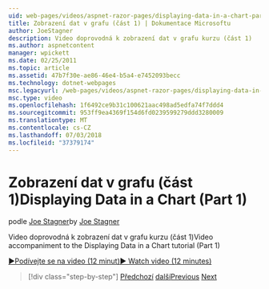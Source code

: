 ```yaml
---
uid: web-pages/videos/aspnet-razor-pages/displaying-data-in-a-chart-part-1
title: Zobrazení dat v grafu (část 1) | Dokumentace Microsoftu
author: JoeStagner
description: Video doprovodná k zobrazení dat v grafu kurzu (část 1)
ms.author: aspnetcontent
manager: wpickett
ms.date: 02/25/2011
ms.topic: article
ms.assetid: 47b7f30e-ae86-46e4-b5a4-e7452093becc
ms.technology: dotnet-webpages
msc.legacyurl: /web-pages/videos/aspnet-razor-pages/displaying-data-in-a-chart-part-1
msc.type: video
ms.openlocfilehash: 1f6492ce9b31c100621aac498ad5edfa74f7ddd4
ms.sourcegitcommit: 953ff9ea4369f154d6fd0239599279ddd3280009
ms.translationtype: MT
ms.contentlocale: cs-CZ
ms.lasthandoff: 07/03/2018
ms.locfileid: "37379174"
---
```

<a name="displaying-data-in-a-chart-part-1"></a><span data-ttu-id="67bb7-103">Zobrazení dat v grafu (část 1)</span><span class="sxs-lookup"><span data-stu-id="67bb7-103">Displaying Data in a Chart (Part 1)</span></span>
====================
<span data-ttu-id="67bb7-104">podle [Joe Stagner](https://github.com/JoeStagner)</span><span class="sxs-lookup"><span data-stu-id="67bb7-104">by [Joe Stagner](https://github.com/JoeStagner)</span></span>

<span data-ttu-id="67bb7-105">Video doprovodná k zobrazení dat v grafu kurzu (část 1)</span><span class="sxs-lookup"><span data-stu-id="67bb7-105">Video accompaniment to the Displaying Data in a Chart tutorial (Part 1)</span></span>

[<span data-ttu-id="67bb7-106">&#9654;Podívejte se na video (12 minut)</span><span class="sxs-lookup"><span data-stu-id="67bb7-106">&#9654; Watch video (12 minutes)</span></span>](https://channel9.msdn.com/Blogs/ASP-NET-Site-Videos/displaying-data-in-a-chart-part-1)

> [!div class="step-by-step"]
> <span data-ttu-id="67bb7-107">[Předchozí](displaying-data-in-a-grid.md)
> [další](displaying-data-in-a-chart-part-2.md)</span><span class="sxs-lookup"><span data-stu-id="67bb7-107">[Previous](displaying-data-in-a-grid.md)
[Next](displaying-data-in-a-chart-part-2.md)</span></span>
